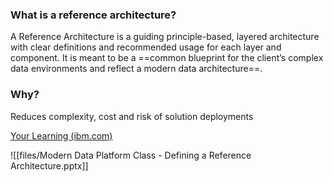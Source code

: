### What is a reference architecture?

A Reference Architecture is a guiding principle-based, layered architecture with clear definitions and recommended usage for each layer and component. It is meant to be a ==common blueprint for the client’s complex data environments and reflect a modern data architecture==.

### Why?

Reduces complexity, cost and risk of solution deployments


[Your Learning (ibm.com)](https://yourlearning.ibm.com/activity/ILB-GYEXEJQQDJKX5E8K?planId=PLAN-0BEF50DAA181&sectionId=SECTION-A&planIdFromParentTab=PLAN-0BEF50DAA181&sectionIdFromParentTab=SECTION-A&planIdForChildTab=PLAN-0BEF50DAA181)

![[files/Modern Data Platform Class - Defining a Reference Architecture.pptx]]

